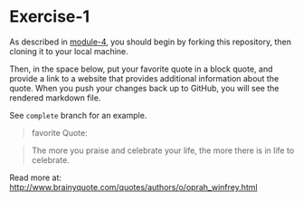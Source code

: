 # Exercise-1

As described in [module-4](https://github.com/INFO-201/m4-git-intro), you should begin by forking this repository, then cloning it to your local machine.

Then, in the space below, put your favorite quote in a block quote, and provide a link to a website that provides additional information about the quote. When you push your changes back up to GitHub, you will see the rendered markdown file.

See `complete` branch for an example.

>favorite Quote: 

>The more you praise and celebrate your life, the more there is in life to celebrate. 

Read more at: http://www.brainyquote.com/quotes/authors/o/oprah_winfrey.html
